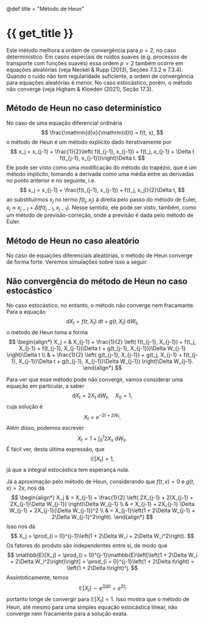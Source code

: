 @def title = "Método de Heun"

# {{ get_title }}

Este método melhora a ordem de convergência para $p = 2$, no caso determinístico. Em casos especiais de ruídos suaves (e.g. processos de transporte com funções suaves) essa ordem $p = 2$ também ocorre em equações aleatórias (veja Neckel & Rupp (2013), Seções 7.3.2 e 7.3.4). Quando o ruído não tem regularidade suficiente, a ordem de convergência para equações aleatórias é menor. No caso estocástico, porém, o método não converge (veja Higham & Kloeden (2021), Seção 17.3).

## Método de Heun no caso determinístico

No caso de uma equação diferencial ordinária
$$
\frac{\mathrm{d}x}{\mathrm{d}t} = f(t, x),
$$
o método de Heun é um método explícito dado iterativamente por
$$
x_j = x_{j-1} + \frac{1}{2}\left( f(t_{j-1}, x_{j-1}) + f(t_j, x_{j-1} + \Delta t f(t_{j-1}, x_{j-1}))\right)\Delta t.
$$
Ele pode ser visto como uma modificação do método do trapézio, que é um método implícito, tomando a derivada como uma média entre as derivadas no ponto anterior e no seguinte, i.e.
$$
x_j = x_{j-1} + \frac{f(t_{j-1}, x_{j-1}) + f(t_j, x_j)}{2}\Delta t,
$$
ao substituírmos $x_j$ no termo $f(t_j, x_j)$ à direita pelo passo do método de Euler, $x_j \approx x_{j-1} + \Delta t f(t_{j-1}, x_{j-1}).$ Nesse sentido, ele pode ser visto, também, como um método de previsão-correção, onde a previsão é dada pelo método de Euler.

## Método de Heun no caso aleatório

No caso de equações diferenciais aleatórias, o método de Heun converge de forma forte. Veremos simulações sobre isso a seguir.

## Não convergência do método de Heun no caso estocástico

No caso estocástico, no entanto, o método não converge nem fracamante. Para a equação
$$
\mathrm{d}X_t = f(t, X_t)\;\mathrm{d}t + g(t, X_t)\;\mathrm{d}W_t,
$$
o método de Heun toma a forma
$$
\begin{align*}
  X_j = & X_{j-1} + \frac{1}{2} \left( f(t_{j-1}, X_{j-1}) + f(t_j, X_{j-1} + f(t_{j-1}, X_{j-1})\Delta t + g(t_{j-1}, X_{j-1}))\Delta W_{j-1} \right)\Delta t \\
  & + \frac{1}{2} \left( g(t_{j-1}, X_{j-1}) + g(t_j, X_{j-1} + f(t_{j-1}, X_{j-1})\Delta t + g(t_{j-1}, X_{j-1})\Delta W_{j-1}) \right)\Delta W_{j-1}.
\end{align*}
$$

Para ver que esse método pode não convergir, vamos considerar uma equação em particular, a saber
$$
\mathrm{d}X_t = 2X_t\;\mathrm{d}W_t, \quad X_0 = 1,
$$
cuja solução é
$$
X_t = e^{-2t + 2W_t}.
$$
Além disso, podemos escrever
$$
X_t = 1 + \int_0^t 2X_s\;\mathrm{d}W_s.
$$
É fácil ver, desta última expressão, que
$$
\mathbb{E}[X_t] = 1,
$$
já que a integral estocástica tem esperança nula.

Já a aproximação pelo método de Heun, considerando que $f(t, x) = 0$ e $g(t, x) = 2x$, nos dá
$$
\begin{align*}
X_j & = X_{j-1} + \frac{1}{2} \left( 2X_{j-1} + 2(X_{j-1} + 2X_{j-1}\Delta W_{j-1}) \right)\Delta W_{j-1} \\
& = X_{j-1} + 2X_{j-1} \Delta W_{j-1} + 2X_{j-1}(\Delta W_{j-1})^2 \\
& = X_{j-1}\left(1 + 2\Delta W_{j-1} + 2\Delta W_{j-1}^2\right).
\end{align*}
$$
Isso nos dá
$$
X_j = \prod_{i = 0}^{j-1}\left(1 + 2\Delta W_i + 2\Delta W_i^2\right).
$$
Os fatores do produto são independentes entre si, de modo que
$$
\mathbb{E}[X_j] = \prod_{i = 0}^{j-1}\mathbb{E}\left[\left(1 + 2\Delta W_i + 2\Delta W_i^2\right)\right] = \prod_{i = 0}^{j-1}\left(1 + 2\Delta t\right) = \left(1 + 2\Delta t\right)^j.
$$
Assintoticamente, temos
$$
\mathbb{E}[X_j] \sim e^{2j\Delta t} = e^{2t_j}
$$
portanto longe de convergir para $\mathbb{E}[X_t] = 1.$ Isso mostra que o método de Heun, até mesmo para uma simples equação estocástica linear, não converge nem fracamente para a solução exata.
